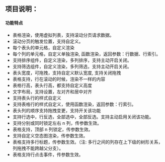 ## 项目说明：

#### 功能特点

- 表格渲染，使用虚拟列表，支持滚动分页请求数据。
- 滚动分页的触发位置，支持自定义。
- 每个表头的单元格，自定义渲染
- 每个列的单元格，自定义单独渲染, 函数渲染，返回参数：行数据、行索引。
- 支持排序组件，自定义渲染，多列排序，支持主动开启关闭。
- 支持筛选组件，自定义渲染，多列筛选，支持主动开启关闭。
- 表头宽度，可拖拽，支持自定义默认宽度, 支持关闭拖拽
- 表格支持，行在滚动的时候，渲染不一样的内容
- 表格行高，表头行高，都支持自定义高度
- 文字布局，支持设置，左对齐和居中对齐
- 支持表头行的样式自定义
- 支持表格行的样式自定义，使用函数渲染，返回参数：行索引。
- 表头列的顺序支持拖拽变更，支持开关该功能
- 支持行选中，行反选，全部选中，全部反选。支持主动启用关闭该功能。
- 支持分别或同时锁定左右 n 列，传参数生效。
- 表格支持，顶部 n 列锁定，传参数生效。
- 支持自定义空态图渲染，传参数生效。
- 表格支持多行标题，传参数生效。（注: 多行之间的列存在上下级的树形关系，列拖拽不能跨越父分支）。
- 表格支持行点击事件，传参数生效。
